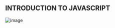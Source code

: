 ## INTRODUCTION TO JAVASCRIPT
![image](https://s3.amazonaws.com/intranet-projects-files/holbertonschool-higher-level_programming+/303/Javascript-535.png.jpeg)
